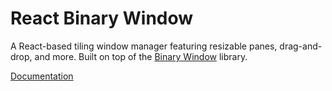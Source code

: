 # React Binary Window

A React-based tiling window manager featuring resizable panes, drag-and-drop, and more. Built on top of the [Binary Window](https://github.com/bhjsdev/bwin) library.

[Documentation](https://bhjsdev.github.io/bwin-docs/)
